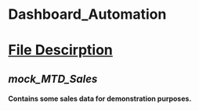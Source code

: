 # __Dashboard_Automation__

# <u>File Descirption</u>
## *mock_MTD_Sales*
#### Contains some sales data for demonstration purposes.
